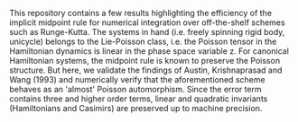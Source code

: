This repository contains a few results highlighting the efficiency of the implicit midpoint rule for numerical integration over off-the-shelf schemes such as Runge-Kutta. The systems in hand (i.e. freely spinning rigid body, unicycle) belongs to the Lie-Poisson class, i.e. the Poisson tensor in the Hamiltonian dynamics is linear in the phase space variable z. For canonical Hamiltonian systems, the midpoint rule is known to preserve the Poisson structure. But here, we validate the findings of Austin, Krishnaprasad and Wang (1993) and numerically verify that the aforementioned scheme behaves as an 'almost' Poisson automorphism. Since the error term contains three and higher order terms, linear and quadratic invariants (Hamiltonians and Casimirs) are preserved up to machine precision. 
